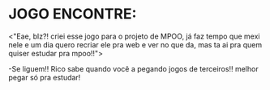 # JOGO ENCONTRE:
  <"Eae, blz?! criei esse jogo para o projeto de MPOO, já faz tempo que mexi nele e um dia quero recriar ele pra web e ver no que da, mas ta ai pra quem quiser estudar pra mpoo!!">
  
  -Se liguem!! Rico sabe quando você a pegando jogos de terceiros!! melhor pegar só pra estudar! 
  
